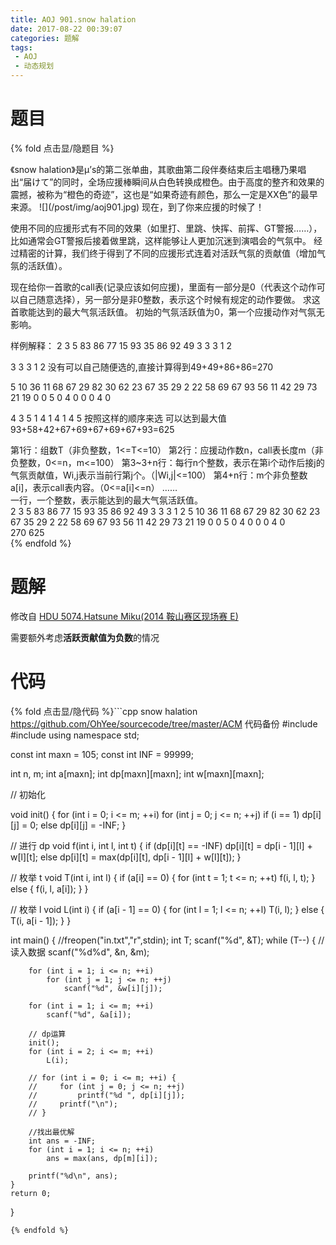 ```yaml
---
title: AOJ 901.snow halation
date: 2017-08-22 00:39:07
categories: 题解
tags:
 - AOJ
 - 动态规划
---
```


# 题目

{% fold 点击显/隐题目 %}
<div class="oj"><div class="part" title="Description">
《snow halation》是μ’s的第二张单曲，其歌曲第二段伴奏结束后主唱穗乃果唱出“届けて”的同时，全场应援棒瞬间从白色转换成橙色。由于高度的整齐和效果的震撼，被称为“橙色的奇迹”，这也是“如果奇迹有颜色，那么一定是XX色”的最早来源。
![](/post/img/aoj901.jpg)
现在，到了你来应援的时候了！

使用不同的应援形式有不同的效果（如里打、里跳、快挥、前挥、GT警报……），比如通常会GT警报后接着做里跳，这样能够让人更加沉迷到演唱会的气氛中。
经过精密的计算，我们终于得到了不同的应援形式连着对活跃气氛的贡献值（增加气氛的活跃值）。

现在给你一首歌的call表(记录应该如何应援)，里面有一部分是0（代表这个动作可以自己随意选择），另一部分是非0整数，表示这个时候有规定的动作要做。
求这首歌能达到的最大气氛活跃值。
初始的气氛活跃值为0，第一个应援动作对气氛无影响。

样例解释：
2
3 5
83 86 77
15 93 35
86 92 49
3 3 3 1 2

3 3 3 1 2 
没有可以自己随便选的,直接计算得到49+49+86+86=270

5 10
36 11 68 67 29
82 30 62 23 67
35 29 2 22 58
69 67 93 56 11
42 29 73 21 19
0 0 5 0 4 0 0 0 4 0

4 3 5 1 4 1 4 1 4 5
按照这样的顺序来选
可以达到最大值 93+58+42+67+69+67+69+67+93=625

</div><div class="part" title="Input">
第1行：组数T（非负整数，1&lt;=T&lt;=10）
第2行：应援动作数n，call表长度m（非负整数，0&lt;=n，m&lt;=100）
第3~3+n行：每行n个整数，表示在第i个动作后接j的气氛贡献值，Wi,j表示当前行第j个。（|Wi,j|&lt;=100）
第4+n行：m个非负整数a[i]，表示call表内容。（0&lt;=a[i]&lt;=n）
……

</div><div class="part" title="Output">
一行，一个整数，表示能达到的最大气氛活跃值。

</div><div class="samp"><div class="clear"></div><div class="input part" title="Sample Input">
2
3 5
83 86 77
15 93 35
86 92 49
3 3 3 1 2
5 10
36 11 68 67 29
82 30 62 23 67
35 29 2 22 58
69 67 93 56 11
42 29 73 21 19
0 0 5 0 4 0 0 0 4 0

</div><div class="output part" title="Sample Output">
270
625

</div><div class="clear"></div></div></div>
{% endfold %}

<!--more-->
# 题解
修改自 [HDU 5074.Hatsune Miku(2014 鞍山赛区现场赛 E)](/post/HDU/5074.html)  

需要额外考虑**活跃贡献值为负数**的情况  


# 代码
{% fold 点击显/隐代码 %}```cpp snow halation https://github.com/OhYee/sourcecode/tree/master/ACM 代码备份
#include <algorithm>
#include <cstdio>
using namespace std;

const int maxn = 105;
const int INF = 99999;

int n, m;
int a[maxn];
int dp[maxn][maxn];
int w[maxn][maxn];

// 初始化

void init() {
    for (int i = 0; i <= m; ++i)
        for (int j = 0; j <= n; ++j)
            if (i == 1)
                dp[i][j] = 0;
            else
                dp[i][j] = -INF;
}

// 进行 dp
void f(int i, int l, int t) {
    if (dp[i][t] == -INF)
        dp[i][t] = dp[i - 1][l] + w[l][t];
    else
        dp[i][t] = max(dp[i][t], dp[i - 1][l] + w[l][t]);
}

// 枚举 t
void T(int i, int l) {
    if (a[i] == 0) {
        for (int t = 1; t <= n; ++t)
            f(i, l, t);
    } else {
        f(i, l, a[i]);
    }
}

// 枚举 l
void L(int i) {
    if (a[i - 1] == 0) {
        for (int l = 1; l <= n; ++l)
            T(i, l);
    } else {
        T(i, a[i - 1]);
    }
}

int main() {
    //freopen("in.txt","r",stdin);
    int T;
    scanf("%d", &T);
    while (T--) {
        // 读入数据
        scanf("%d%d", &n, &m);

        for (int i = 1; i <= n; ++i)
            for (int j = 1; j <= n; ++j)
                scanf("%d", &w[i][j]);

        for (int i = 1; i <= m; ++i)
            scanf("%d", &a[i]);

        // dp运算
        init();
        for (int i = 2; i <= m; ++i)
            L(i);

        // for (int i = 0; i <= m; ++i) {
        //     for (int j = 0; j <= n; ++j)
        //         printf("%d ", dp[i][j]);
        //     printf("\n");
        // }

        //找出最优解
        int ans = -INF;
        for (int i = 1; i <= n; ++i)
            ans = max(ans, dp[m][i]);

        printf("%d\n", ans);
    }
    return 0;
}
```
{% endfold %}